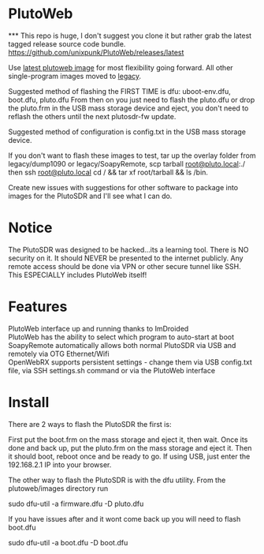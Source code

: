 # PlutoWeb
*** This repo is huge, I don't suggest you clone it but rather grab the latest tagged release source code bundle.  <a href="https://github.com/unixpunk/PlutoWeb/releases/latest">https://github.com/unixpunk/PlutoWeb/releases/latest</a>

Use <a href="https://github.com/unixpunk/PlutoWeb/tree/master/plutoweb/images">latest plutoweb image</a> for most flexibility going forward.  All other single-program images moved to <a href="https://github.com/unixpunk/PlutoWeb/tree/master/legacy">legacy</a>.

Suggested method of flashing the FIRST TIME is dfu: uboot-env.dfu, boot.dfu, pluto.dfu
From then on you just need to flash the pluto.dfu or drop the pluto.frm in the USB mass storage device and eject, you don't need to reflash the others until the next plutosdr-fw update.

Suggested method of configuration is config.txt in the USB mass storage device.

If you don't want to flash these images to test, tar up the overlay folder from legacy/dump1090 or legacy/SoapyRemote, scp tarball root@pluto.local:./ then ssh root@pluto.local cd / && tar xf root/tarball && ls /bin.

Create new issues with suggestions for other software to package into images for the PlutoSDR and I'll see what I can do.

# Notice
The PlutoSDR was designed to be hacked...its a learning tool.  There is NO security on it.  It should NEVER be presented to the internet publicly.  Any remote access should be done via VPN or other secure tunnel like SSH.  This ESPECIALLY includes PlutoWeb itself!

# Features
PlutoWeb interface up and running thanks to ImDroided
<BR>PlutoWeb has the ability to select which program to auto-start at boot
<BR>SoapyRemote automatically allows both normal PlutoSDR via USB and remotely via OTG Ethernet/Wifi
<BR>OpenWebRX supports persistent settings - change them via USB config.txt file, via SSH settings.sh command or via the PlutoWeb interface

# Install
There are 2 ways to flash the PlutoSDR the first is:

First put the boot.frm on the mass storage and eject it, then wait. Once its done and back up, put the pluto.frm on the mass storage and eject it. Then it should boot, reboot once and be ready to go. If using USB, just enter the 192.168.2.1 IP into your browser.

The other way to flash the PlutoSDR is with the dfu utility. From the plutoweb/images directory run 

sudo dfu-util -a firmware.dfu -D pluto.dfu

If you have issues after and it wont come back up you will need to flash boot.dfu 

sudo dfu-util -a boot.dfu -D boot.dfu
